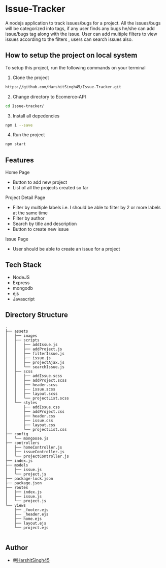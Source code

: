 
# Issue-Tracker

A nodejs application to track issues/bugs for a project. All the issues/bugs will be categorized into tags, if any user finds any bugs he/she can add issue/bugs tag along with the issue. User can add multiple filters to view issues according to the filters , users can search issues also.

## How to setup the project on local system

To setup this project, run the following commands on your terminal

 1. Clone the project

```bash
https://github.com/HarshitSingh45/Issue-Tracker.git
```

2. Change directory to Ecomerce-API 

```bash
cd Issue-tracker/
```

3. Install all depedencies

```bash
npm i --save
```

4. Run the project

```bash
npm start
```
## Features

Home Page

- Button to add new project
- List of all the projects created so far

Project Detail Page

- Filter by multiple labels i.e. I should be able to filter by 2 or more labels at the same time
- Filter by author
- Search by title and description
- Button to create new issue

Issue Page

- User should be able to create an issue for a project


## Tech Stack

- NodeJS
- Express
- mongodb
- ejs
- Javascript

## Directory Structure

```
.
├── assets
│   ├── images
│   ├── scripts
│   │   ├── addIssue.js
│   │   ├── addProject.js
│   │   ├── filterIssue.js
│   │   ├── issue.js
│   │   ├── projectAjax.js
│   │   └── searchIssue.js
│   ├── scss
│   │   ├── addIssue.scss
│   │   ├── addProject.scss
│   │   ├── header.scss
│   │   ├── issue.scss
│   │   ├── layout.scss
│   │   └── projectList.scss
│   └── styles
│       ├── addIssue.css
│       ├── addProject.css
│       ├── header.css
│       ├── issue.css
│       ├── layout.css
│       └── projectList.css
├── config
│   └── mongoose.js
├── controllers
│   ├── homeController.js
│   ├── issueController.js
│   └── projectController.js
├── index.js
├── models
│   ├── issue.js
│   └── project.js
├── package-lock.json
├── package.json
├── routes
│   ├── index.js
│   ├── issue.js
│   └── project.js
└── views
    ├── _footer.ejs
    ├── _header.ejs
    ├── home.ejs
    ├── layout.ejs
    └── project.ejs


```
## Author

- [@HarshitSingh45](https://www.github.com/HarshitSingh45)

